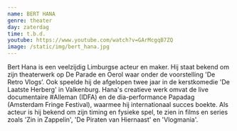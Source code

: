 ```yaml
---
name: BERT HANA
genre: theater
day: zaterdag
time: t.b.d.
youtube: https://www.youtube.com/watch?v=GArMcgqB7ZQ
image: /static/img/bert_hana.jpg
---
```

Bert Hana is een veelzijdig Limburgse acteur en maker. Hij staat bekend om zijn 
theaterwerk op De Parade en Oerol waar onder de voorstelling 'De Retro Vlogs’.
Ook speelde hij de afgelopen twee jaar in de kerstkomedie 'De Laatste Herberg' in
Valkenburg. Hana's creatieve werk omvat de live documentaire #Alleman (IDFA) en
de dia-performance Papadag (Amsterdam Fringe Festival), waarmee hij
internationaal succes boekte.
Als acteur is hij bekend om zijn timing en fysieke spel, te zien in films en series
zoals 'Zin in Zappelin', 'De Piraten van Hiernaast' en 'Vlogmania'.